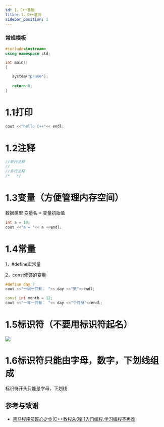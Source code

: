 ```yaml
---
id: 1，C++基础
title: 1，C++基础
sidebar_position: 1
---
```


### 常规模板

```cpp
#include<iostream>
using namespace std;

int main()
{

   system("pause");
   
   return 0;    
}
```

# 1.1打印

```cpp
cout <<"hello C++"<< endl;
```

# 1.2注释

```cpp
//单行注释
//
//多行注释
/*   */
```

# 1.3变量（方便管理内存空间）

数据类型 变量名 = 变量初始值

```cpp
int a = 10;
cout <<"a = "<< a <<endl;
```

# 1.4常量

1，#define宏常量

2，const修饰的变量

```cpp
#define day 7
cout <<"一周一共有： "<< day <<"天"<<endl;

const int month = 12;
cout <<"一年一共有： "<< day <<"个月份"<<endl;
```

# 1.5标识符（不要用标识符起名）

![ ](https://crpimg.oss-cn-wuhan-lr.aliyuncs.com/img/202406241314321.png)

# 1.6标识符只能由字母，数字，下划线组成

标识符开头只能是字母，下划线

## 参考与致谢
- [黑马程序员匠心之作|C++教程从0到1入门编程,学习编程不再难](https://www.bilibili.com/video/BV1et411b73Z/?spm_id_from=333.337.search-card.all.click&vd_source=372e65dcafcd24fd43faf6d855023be1)